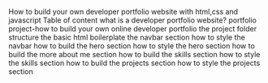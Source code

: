 How to build your own developer portfolio website with html,css and javascript
Table of content
what is a developer portfolio website?
portfolio project-how to build your own online developer portfolio
the project folder structure
the basic html boilerplate
the navbar section
how to style the navbar
how to build the hero section
how to style the hero section
how to build the more about me section
how to build the skills section
how to style the skills section
how to build the projects section
how to style the projects section
